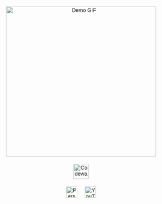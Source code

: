 <div style="text-align:center; max-width:600px; margin:auto; font-family: Arial, sans-serif; padding: 20px; box-sizing: border-box;">

  <!-- Гифка -->
  <img src="https://media1.giphy.com/media/v1.Y2lkPTc5MGI3NjExZHluM29ydGx3OHhoOWZ3ZXYwZTc0ZnBraDJmZnpvNmV2bTVyaXpleCZlcD12MV9pbnRlcm5hbF9naWZfYnlfaWQmY3Q9Zw/zOvBKUUEERdNm/giphy.gif" alt="Demo GIF" width="400" style="display:block; margin:auto;" />
  
  <!-- Codewars Badge -->
  <div style="margin:20px auto;">
    <a href="https://www.codewars.com/users/DanilaBezhin/badges/large" target="_blank">
      <img src="https://www.codewars.com/users/DanilaBezhin/badges/large" alt="Codewars Badge" style="height: 40px; display:block; margin:auto;" />
    </a>
  </div>

  <!-- Ссылки в одну строку -->
  <div style="display:flex; justify-content:center; gap:20px; align-items:center;">
    <a href="https://danilabezhin.github.io/green_school/" target="_blank">
      <img src="https://img.shields.io/badge/Personal%20Website-%234CAF50.svg?style=for-the-badge&logo=github&logoColor=white" alt="Personal Website" style="height: 30px; display:block;" />
    </a>
    <a href="https://www.youtube.com/" target="_blank">
      <img src="https://img.shields.io/badge/YouTube-%23FF0000.svg?style=for-the-badge&logo=youtube&logoColor=white" alt="YouTube" style="height: 30px; display:block;" />
    </a>
  </div>

</div>
